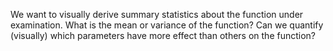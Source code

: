 
We want to visually derive summary statistics about the function under
examination. What is the mean or variance of the function? Can we quantify
(visually) which parameters have more effect than others on the function?

